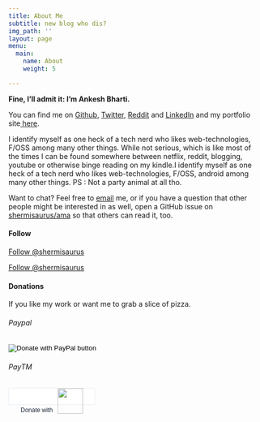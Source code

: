 ```yaml
---
title: About Me
subtitle: new blog who dis?
img_path: ''
layout: page
menu:
  main:
    name: About
    weight: 5

---
```

**Fine, I’ll admit it: I’m Ankesh Bharti.**

You can find me on [Github](https://github.com/shermisaurus "GitHub"), [Twitter](https://twitter.com/shermisaurus "Twitter"), [Reddit](https://www.reddit.com/user/ankeshb8 "Reddit") and [LinkedIn](https://www.linkedin.com/in/ankesh-bharti-734584162/ "LinkedIn") and my portfolio site[ here](http://shermisaurus.js.org/).

I identify myself as one heck of a tech nerd who likes web-technologies, F/OSS among many other things. While not serious, which is like most of the times I can be found somewhere between netflix, reddit, blogging, youtube or otherwise binge reading on my kindle.I identify myself as one heck of a tech nerd who likes web-technologies, F/OSS, android among many other things. PS : Not a party animal at all tho.

Want to chat? Feel free to [email](mailto:ankeshbharti8@gmail.com "email") me, or if you have a question that other people might be interested in as well, open a GitHub issue on [shermisaurus/ama](https://github.com/shermisaurus/ama "ama") so that others can read it, too.

#### Follow

<a href="https://twitter.com/shermisaurus?ref_src=twsrc%5Etfw" class="twitter-follow-button" data-size="large" data-show-count="false">Follow @shermisaurus</a><script async src="https://platform.twitter.com/widgets.js" charset="utf-8"></script>

<a class="github-button" href="https://github.com/shermisaurus" data-show-count="true" aria-label="Follow @shermisaurus on GitHub">Follow @shermisaurus</a>

#### Donations

If you like my work or want me to grab a slice of pizza.

###### Paypal

<form action="https://www.paypal.com/cgi-bin/webscr" method="post" target="_top">
<input type="hidden" name="cmd" value="_s-xclick" />
<input type="hidden" name="hosted_button_id" value="SJ99ECXPGG2LW" />
<input type="image" src="https://www.paypalobjects.com/en_GB/i/btn/btn_donateCC_LG.gif" border="0" name="submit" title="PayPal - The safer, easier way to pay online!" alt="Donate with PayPal button" />
<img alt="" border="0" src="https://www.paypal.com/en_IN/i/scr/pixel.gif" width="1" height="1" />
</form>

###### PayTM

<a href="https://securegw.paytm.in/link/19495/LL_5816047" target="_blank" rel="im-checkout" style="border-radius:2px;display:inline-block;border:1px solid #e6ebf3;padding:0 23px;color:#182233;font-size:12px;text-decoration:none;font-family:'Nunito Sans', sans-serif;height:32px;line-height:28px;background:#ffffff;border:1px solid #e8edf4;color:#182233;">
<span>Donate  with</span>
<img style="margin-left:6px;vertical-align:sub;width:50px;" src="https://static1.paytm.in/1.4/plogo/paytmlogo-coloured.png"></a>

<script async defer src="https://buttons.github.io/buttons.js"></script>